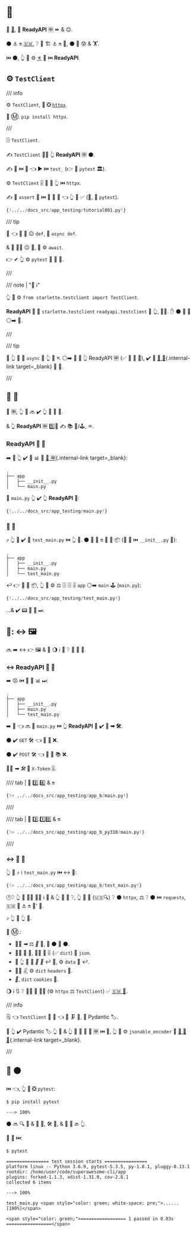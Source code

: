 # 🔬

👏 <a href="https://www.starlette.io/testclient/" class="external-link" target="_blank">💃</a>, 🔬 **ReadyAPI** 🈸 ⏩ &amp; 😌.

⚫️ ⚓️ 🔛 <a href="https://www.python-httpx.org" class="external-link" target="_blank">🇸🇲</a>, ❔ 🔄 🏗 ⚓️ 🔛 📨, ⚫️ 📶 😰 &amp; 🏋️.

⏮️ ⚫️, 👆 💪 ⚙️ <a href="https://docs.pytest.org/" class="external-link" target="_blank">✳</a> 🔗 ⏮️ **ReadyAPI**.

## ⚙️ `TestClient`

/// info

⚙️ `TestClient`, 🥇 ❎ <a href="https://www.python-httpx.org" class="external-link" target="_blank">`httpx`</a>.

🤶 Ⓜ. `pip install httpx`.

///

🗄 `TestClient`.

✍ `TestClient` 🚶‍♀️ 👆 **ReadyAPI** 🈸 ⚫️.

✍ 🔢 ⏮️ 📛 👈 ▶️ ⏮️ `test_` (👉 🐩 `pytest` 🏛).

⚙️ `TestClient` 🎚 🎏 🌌 👆 ⏮️ `httpx`.

✍ 🙅 `assert` 📄 ⏮️ 🐩 🐍 🧬 👈 👆 💪 ✅ (🔄, 🐩 `pytest`).

```Python hl_lines="2  12  15-18"
{!../../docs_src/app_testing/tutorial001.py!}
```

/// tip

👀 👈 🔬 🔢 😐 `def`, 🚫 `async def`.

&amp; 🤙 👩‍💻 😐 🤙, 🚫 ⚙️ `await`.

👉 ✔ 👆 ⚙️ `pytest` 🔗 🍵 🤢.

///

/// note | "📡 ℹ"

👆 💪 ⚙️ `from starlette.testclient import TestClient`.

**ReadyAPI** 🚚 🎏 `starlette.testclient` `readyapi.testclient` 🏪 👆, 👩‍💻. ✋️ ⚫️ 👟 🔗 ⚪️➡️ 💃.

///

/// tip

🚥 👆 💚 🤙 `async` 🔢 👆 💯 ↖️ ⚪️➡️ 📨 📨 👆 ReadyAPI 🈸 (✅ 🔁 💽 🔢), ✔️ 👀 [🔁 💯](../advanced/async-tests.md){.internal-link target=\_blank} 🏧 🔰.

///

## 🎏 💯

🎰 🈸, 👆 🎲 🔜 ✔️ 👆 💯 🎏 📁.

&amp; 👆 **ReadyAPI** 🈸 5️⃣📆 ✍ 📚 📁/🕹, ♒️.

### **ReadyAPI** 📱 📁

➡️ 💬 👆 ✔️ 📁 📊 🔬 [🦏 🈸](bigger-applications.md){.internal-link target=\_blank}:

```
.
├── app
│   ├── __init__.py
│   └── main.py
```

📁 `main.py` 👆 ✔️ 👆 **ReadyAPI** 📱:

```Python
{!../../docs_src/app_testing/main.py!}
```

### 🔬 📁

⤴️ 👆 💪 ✔️ 📁 `test_main.py` ⏮️ 👆 💯. ⚫️ 💪 🖖 🔛 🎏 🐍 📦 (🎏 📁 ⏮️ `__init__.py` 📁):

```hl_lines="5"
.
├── app
│   ├── __init__.py
│   ├── main.py
│   └── test_main.py
```

↩️ 👉 📁 🎏 📦, 👆 💪 ⚙️ ⚖ 🗄 🗄 🎚 `app` ⚪️➡️ `main` 🕹 (`main.py`):

```Python hl_lines="3"
{!../../docs_src/app_testing/test_main.py!}
```

...&amp; ✔️ 📟 💯 💖 ⏭.

## 🔬: ↔ 🖼

🔜 ➡️ ↔ 👉 🖼 &amp; 🚮 🌖 ℹ 👀 ❔ 💯 🎏 🍕.

### ↔ **ReadyAPI** 📱 📁

➡️ 😣 ⏮️ 🎏 📁 📊 ⏭:

```
.
├── app
│   ├── __init__.py
│   ├── main.py
│   └── test_main.py
```

➡️ 💬 👈 🔜 📁 `main.py` ⏮️ 👆 **ReadyAPI** 📱 ✔️ 🎏 **➡ 🛠️**.

⚫️ ✔️ `GET` 🛠️ 👈 💪 📨 ❌.

⚫️ ✔️ `POST` 🛠️ 👈 💪 📨 📚 ❌.

👯‍♂️ _➡ 🛠️_ 🚚 `X-Token` 🎚.

//// tab | 🐍 3️⃣.6️⃣ &amp; 🔛

```Python
{!> ../../docs_src/app_testing/app_b/main.py!}
```

////

//// tab | 🐍 3️⃣.1️⃣0️⃣ &amp; 🔛

```Python
{!> ../../docs_src/app_testing/app_b_py310/main.py!}
```

////

### ↔ 🔬 📁

👆 💪 ⤴️ ℹ `test_main.py` ⏮️ ↔ 💯:

```Python
{!> ../../docs_src/app_testing/app_b/test_main.py!}
```

🕐❔ 👆 💪 👩‍💻 🚶‍♀️ ℹ 📨 &amp; 👆 🚫 💭 ❔, 👆 💪 🔎 (🇺🇸🔍) ❔ ⚫️ `httpx`, ⚖️ ❔ ⚫️ ⏮️ `requests`, 🇸🇲 🔧 ⚓️ 🔛 📨' 🔧.

⤴️ 👆 🎏 👆 💯.

🤶 Ⓜ.:

- 🚶‍♀️ _➡_ ⚖️ _🔢_ 🔢, 🚮 ⚫️ 📛 ⚫️.
- 🚶‍♀️ 🎻 💪, 🚶‍♀️ 🐍 🎚 (✅ `dict`) 🔢 `json`.
- 🚥 👆 💪 📨 _📨 💽_ ↩️ 🎻, ⚙️ `data` 🔢 ↩️.
- 🚶‍♀️ _🎚_, ⚙️ `dict` `headers` 🔢.
- _🍪_, `dict` `cookies` 🔢.

🌖 ℹ 🔃 ❔ 🚶‍♀️ 💽 👩‍💻 (⚙️ `httpx` ⚖️ `TestClient`) ✅ <a href="https://www.python-httpx.org" class="external-link" target="_blank">🇸🇲 🧾</a>.

/// info

🗒 👈 `TestClient` 📨 💽 👈 💪 🗜 🎻, 🚫 Pydantic 🏷.

🚥 👆 ✔️ Pydantic 🏷 👆 💯 &amp; 👆 💚 📨 🚮 💽 🈸 ⏮️ 🔬, 👆 💪 ⚙️ `jsonable_encoder` 🔬 [🎻 🔗 🔢](encoder.md){.internal-link target=\_blank}.

///

## 🏃 ⚫️

⏮️ 👈, 👆 💪 ❎ `pytest`:

<div class="termy">

```console
$ pip install pytest

---> 100%
```

</div>

⚫️ 🔜 🔍 📁 &amp; 💯 🔁, 🛠️ 👫, &amp; 📄 🏁 🔙 👆.

🏃 💯 ⏮️:

<div class="termy">

```console
$ pytest

================ test session starts ================
platform linux -- Python 3.6.9, pytest-5.3.5, py-1.8.1, pluggy-0.13.1
rootdir: /home/user/code/superawesome-cli/app
plugins: forked-1.1.3, xdist-1.31.0, cov-2.8.1
collected 6 items

---> 100%

test_main.py <span style="color: green; white-space: pre;">......                            [100%]</span>

<span style="color: green;">================= 1 passed in 0.03s =================</span>
```

</div>
